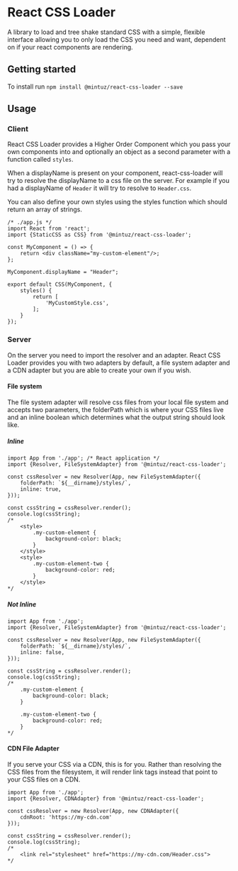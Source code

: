# React CSS Loader
A library to load and tree shake standard CSS with a simple, flexible interface allowing you to only load the CSS you need and want, dependent on if your react components are rendering.

## Getting started
To install run `npm install @mintuz/react-css-loader --save`

## Usage

### Client
React CSS Loader provides a Higher Order Component which you pass your own components into and optionally an object as a second parameter with a function called `styles`.

When a displayName is present on your component, react-css-loader will try to resolve the displayName to a css file on the server. For example if you had a displayName of `Header` it will try to resolve to `Header.css`.

You can also define your own styles using the styles function which should return an array of strings.

```
/* ./app.js */
import React from 'react';
import {StaticCSS as CSS} from '@mintuz/react-css-loader';

const MyComponent = () => {
    return <div className="my-custom-element"/>;
};

MyComponent.displayName = "Header";

export default CSS(MyComponent, {
    styles() {
        return [
            'MyCustomStyle.css',
        ];
    }
});
```

### Server
On the server you need to import the resolver and an adapter. React CSS Loader provides you with two adapters by default, a file system adapter and a CDN adapter but you are able to create your own if you wish.

#### File system
The file system adapter will resolve css files from your local file system and accepts two parameters, the folderPath which is where your CSS files live and an inline boolean which determines what the output string should look like.

##### Inline

```
import App from './app'; /* React application */
import {Resolver, FileSystemAdapter} from '@mintuz/react-css-loader';

const cssResolver = new Resolver(App, new FileSystemAdapter({
    folderPath: `${__dirname}/styles/`,
    inline: true,
}));

const cssString = cssResolver.render();
console.log(cssString);
/*
    <style>
        .my-custom-element {
            background-color: black;
        }
    </style>
    <style>
        .my-custom-element-two {
            background-color: red;
        }
    </style>
*/
```

##### Not Inline

```
import App from './app';
import {Resolver, FileSystemAdapter} from '@mintuz/react-css-loader';

const cssResolver = new Resolver(App, new FileSystemAdapter({
    folderPath: `${__dirname}/styles/`,
    inline: false,
}));

const cssString = cssResolver.render();
console.log(cssString);
/*
    .my-custom-element {
        background-color: black;
    }

    .my-custom-element-two {
        background-color: red;
    }
*/
```

#### CDN File Adapter
If you serve your CSS via a CDN, this is for you. Rather than resolving the CSS files from the filesystem, it will render link tags instead that point to your CSS files on a CDN.

```
import App from './app';
import {Resolver, CDNAdapter} from '@mintuz/react-css-loader';

const cssResolver = new Resolver(App, new CDNAdapter({
    cdnRoot: 'https://my-cdn.com'
}));

const cssString = cssResolver.render();
console.log(cssString);
/*
    <link rel="stylesheet" href="https://my-cdn.com/Header.css">
*/
```
